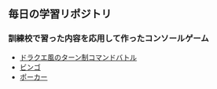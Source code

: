 ## 毎日の学習リポジトリ

### 訓練校で習った内容を応用して作ったコンソールゲーム
- [ドラクエ風のターン制コマンドバトル](https://github.com/yuta-0331/today-i-learned/tree/main/javaBase/src/fantasyAdventure)
- [ビンゴ](https://github.com/yuta-0331/today-i-learned/tree/main/javaBase/src/bingoGame)
- [ポーカー](https://github.com/yuta-0331/today-i-learned/tree/main/javaBase/src/fiveDrawPoker)